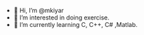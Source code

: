 - 👋 Hi, I’m @mkiyar
- 👀 I’m interested in doing exercise.
- 🌱 I’m currently learning C, C++, C# ,Matlab.


